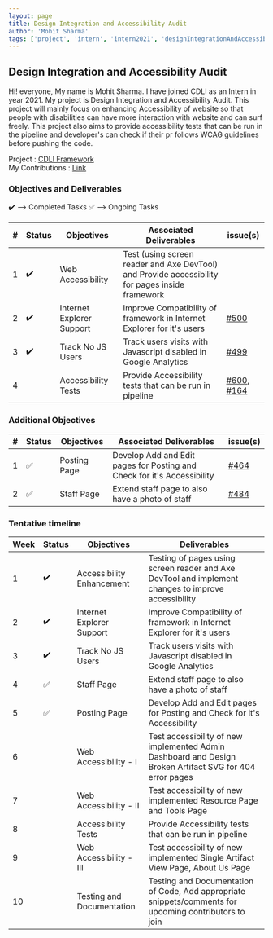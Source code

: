 ```yaml
---
layout: page
title: Design Integration and Accessibility Audit
author: 'Mohit Sharma'
tags: ['project', 'intern', 'intern2021', 'designIntegrationAndAccessibilityAudit']
---
```


## Design Integration and Accessibility Audit
Hi! everyone, My name is Mohit Sharma. I have joined CDLI as an Intern in year 2021. My project is Design Integration and Accessibility Audit. This project will mainly focus on enhancing Accessibility of website so that people with disabilities can have more interaction with website and can surf freely. This project also aims to provide accessibility tests that can be run in the pipeline and developer's can check if their pr follows WCAG guidelines before pushing the code.

Project : [CDLI Framework](https://gitlab.com/cdli/framework)  <br/>
My Contributions : [Link](https://gitlab.com/cdli/framework/-/merge_requests?scope=all&state=all&author_username=ViperM)

### Objectives and Deliverables

:heavy_check_mark: --> Completed Tasks
:white_check_mark: --> Ongoing Tasks

| \# | Status  | Objectives         | Associated Deliverables                                             | issue(s) |
| --- | --- | ------------------ | ------------------------------------------------------------------- | -------- |
| 1 | :heavy_check_mark: | Web Accessibility | Test (using screen reader and Axe DevTool) and Provide accessibility for pages inside framework |   |
| 2 |:heavy_check_mark: | Internet Explorer Support | Improve Compatibility of framework in Internet Explorer for it's users | [#500](https://gitlab.com/cdli/framework/-/issues/500) |
| 3 | :heavy_check_mark:| Track No JS Users | Track users visits with Javascript disabled in Google Analytics | [#499](https://gitlab.com/cdli/framework/-/issues/499) |
| 4 | | Accessibility Tests | Provide Accessibility tests that can be run in pipeline | [#600](https://gitlab.com/cdli/framework/-/issues/600), [#164](https://gitlab.com/cdli/framework/-/issues/164) |


### Additional Objectives

| \# | Status  | Objectives                    | Associated Deliverables         | issue(s) |
| --- | --- | ----------------------------- | ---------------------------------------------- | -------- |
| 1 | :white_check_mark: | Posting Page | Develop Add and Edit pages for Posting and Check for it's Accessibility | [#464](https://gitlab.com/cdli/framework/-/issues/464) |
| 2 | :white_check_mark: | Staff Page | Extend staff page to also have a photo of staff | [#484](https://gitlab.com/cdli/framework/-/issues/484) |


### Tentative timeline  

| Week | Status  |Objectives | Deliverables |
|---|---|---|---|
|1| :heavy_check_mark: | Accessibility Enhancement | Testing of pages using screen reader and Axe DevTool and implement changes to improve accessibility |
|2| :heavy_check_mark:| Internet Explorer Support | Improve Compatibility of framework in Internet Explorer for it's users |
|3| :heavy_check_mark: | Track No JS Users | Track users visits with Javascript disabled in Google Analytics |
|4| :white_check_mark: | Staff Page | Extend staff page to also have a photo of staff |
|5| :white_check_mark: | Posting Page | Develop Add and Edit pages for Posting and Check for it's Accessibility |
|6| | Web Accessibility - I | Test accessibility of new implemented Admin Dashboard and Design Broken Artifact SVG for 404 error pages | 
|7| | Web Accessibility - II | Test accessibility of new implemented Resource Page and Tools Page |
|8| | Accessibility Tests | Provide Accessibility tests that can be run in pipeline |
|9| | Web Accessibility - III | Test accessibility of new implemented Single Artifact View Page, About Us Page |
|10| | Testing and Documentation | Testing and Documentation of Code, Add appropriate snippets/comments for upcoming contributors to join |



